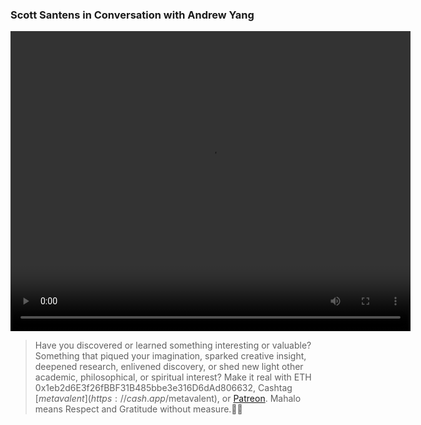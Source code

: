 ### Scott Santens in Conversation with Andrew Yang

<p></p>
<video class="center" loading="lazy" width="640" height="480" controls autoplay>
  <source src="https://youtu.be/p0AtC3QKtJM"> 
Your browser does not support the video tag. Try [You Tube](https://youtu.be/p0AtC3QKtJM).
</video>
<p></p>

> Have you discovered or learned something interesting or valuable? Something that piqued your imagination, sparked creative insight, deepened research, enlivened discovery, or shed new light other academic, philosophical, or spiritual interest? Make it real with ETH 0x1eb2d6E3f26fBBF31B485bbe3e316D6dAd806632, Cashtag [$metavalent](https://cash.app/$metavalent), or [Patreon](https://patreon.com/metavalent). Mahalo means Respect and Gratitude without measure.🙏🏼
